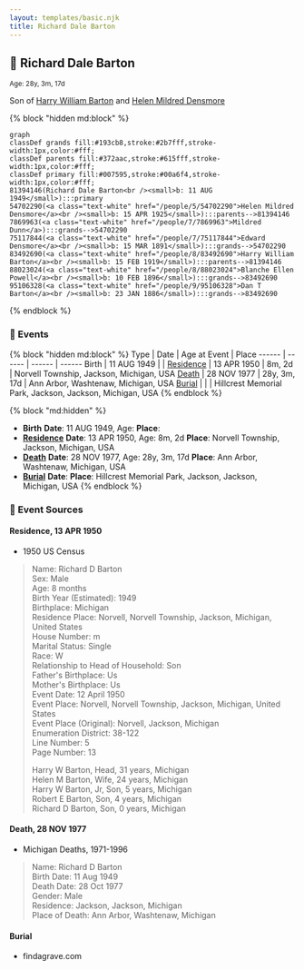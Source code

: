 ```yaml
---
layout: templates/basic.njk
title: Richard Dale Barton
---
```

## 🔵 Richard Dale Barton
<small>Age: 28y, 3m, 17d</small>

Son of [Harry William Barton](/people/8/83492690) and [Helen Mildred Densmore](/people/5/54702290)

{% block "hidden md:block" %}
```mermaid
graph
classDef grands fill:#193cb8,stroke:#2b7fff,stroke-width:1px,color:#fff;
classDef parents fill:#372aac,stroke:#615fff,stroke-width:1px,color:#fff;
classDef primary fill:#007595,stroke:#00a6f4,stroke-width:1px,color:#fff;
81394146(Richard Dale Barton<br /><small>b: 11 AUG 1949</small>):::primary
54702290(<a class="text-white" href="/people/5/54702290">Helen Mildred Densmore</a><br /><small>b: 15 APR 1925</small>):::parents-->81394146
7869963(<a class="text-white" href="/people/7/7869963">Mildred Dunn</a>):::grands-->54702290
75117844(<a class="text-white" href="/people/7/75117844">Edward Densmore</a><br /><small>b: 15 MAR 1891</small>):::grands-->54702290
83492690(<a class="text-white" href="/people/8/83492690">Harry William Barton</a><br /><small>b: 15 FEB 1919</small>):::parents-->81394146
88023024(<a class="text-white" href="/people/8/88023024">Blanche Ellen Powell</a><br /><small>b: 10 FEB 1896</small>):::grands-->83492690
95106328(<a class="text-white" href="/people/9/95106328">Dan T Barton</a><br /><small>b: 23 JAN 1886</small>):::grands-->83492690
```
{% endblock %}

### 📆 Events

{% block "hidden md:block" %}
Type | Date | Age at Event | Place
------ | ------ | ------ | ------
Birth | 11 AUG 1949 |  |
[Residence](#event-event-0) | 13 APR 1950 | 8m, 2d | Norvell Township, Jackson, Michigan, USA
[Death](#event-event-4) | 28 NOV 1977 | 28y, 3m, 17d | Ann Arbor, Washtenaw, Michigan, USA
[Burial](#event-event-5) |  |  | Hillcrest Memorial Park, Jackson, Jackson, Michigan, USA
{% endblock %}

{% block "md:hidden" %}
- **Birth**
**Date**: 11 AUG 1949, Age:
**Place**:
- **[Residence](#event-event-0)**
**Date**: 13 APR 1950, Age: 8m, 2d
**Place**: Norvell Township, Jackson, Michigan, USA
- **[Death](#event-event-4)**
**Date**: 28 NOV 1977, Age: 28y, 3m, 17d
**Place**: Ann Arbor, Washtenaw, Michigan, USA
- **[Burial](#event-event-5)**
**Date**:
**Place**: Hillcrest Memorial Park, Jackson, Jackson, Michigan, USA
{% endblock %}

### 📰 Event Sources

#### <a id="event-event-0"></a> Residence, 13 APR 1950
* 1950 US Census
>   
  > Name: Richard D Barton  
  > Sex: Male  
  > Age: 8 months  
  > Birth Year (Estimated): 1949  
  > Birthplace: Michigan  
  > Residence Place: Norvell, Norvell Township, Jackson, Michigan, United States  
  > House Number: m  
  > Marital Status: Single  
  > Race: W  
  > Relationship to Head of Household: Son  
  > Father's Birthplace: Us  
  > Mother's Birthplace: Us  
  > Event Date: 12 April 1950  
  > Event Place: Norvell, Norvell Township, Jackson, Michigan, United States  
  > Event Place (Original): Norvell, Jackson, Michigan  
  > Enumeration District: 38-122  
  > Line Number: 5  
  > Page Number: 13  
  >   
  > Harry W Barton, Head, 31 years, Michigan  
  > Helen M Barton, Wife, 24 years, Michigan  
  > Harry W Barton, Jr, Son, 5 years, Michigan  
  > Robert E Barton, Son, 4 years, Michigan  
  > Richard D Barton, Son, 0 years, Michigan

#### <a id="event-event-4"></a> Death, 28 NOV 1977
* Michigan Deaths, 1971-1996
>   
  > Name: Richard D Barton  
  > Birth Date: 11 Aug 1949  
  > Death Date: 28 Oct 1977  
  > Gender: Male  
  > Residence: Jackson, Jackson, Michigan  
  > Place of Death: Ann Arbor, Washtenaw, Michigan

#### <a id="event-event-5"></a> Burial
* findagrave.com
